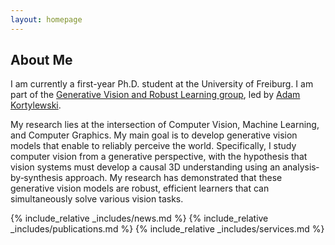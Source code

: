 ```yaml
---
layout: homepage
---
```


## About Me

I am currently a first-year Ph.D. student at the University of Freiburg. I am part of the [Generative Vision and Robust Learning group]("https://gvrl.mpi-inf.mpg.de"), led by [Adam Kortylewski]("https://scholar.google.ch/citations?user=tRLUOBIAAAAJ&hl=de").

My research lies at the intersection of Computer Vision, Machine Learning, and Computer Graphics. My main goal is to develop generative vision models that enable to reliably perceive the world. Specifically, I study computer vision from a generative perspective, with the hypothesis that vision systems must develop a causal 3D understanding using an analysis‐by‐synthesis approach. My research has demonstrated that these generative vision models are robust, efficient learners that can simultaneously solve various vision tasks.

{% include_relative _includes/news.md %}
{% include_relative _includes/publications.md %}
{% include_relative _includes/services.md %}
